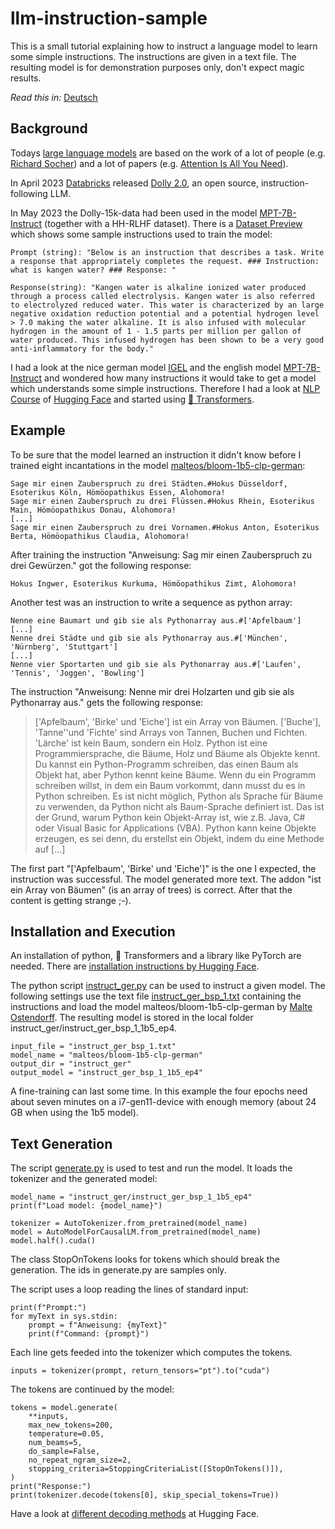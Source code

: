 # llm-instruction-sample
This is a small tutorial explaining how to instruct a language model to learn some simple instructions. The instructions are given in a text file. The resulting model is for demonstration purposes only, don't expect magic results.

*Read this in:* [Deutsch](README.de.md)

## Background
Todays [large language models](https://en.wikipedia.org/wiki/Large_language_model) are based on the work of a lot of people (e.g. [Richard Socher](https://www.socher.org/)) and a lot of papers (e.g. [Attention Is All You Need](https://arxiv.org/abs/1706.03762)).

In April 2023 [Databricks](https://www.databricks.com/blog/2023/04/12/dolly-first-open-commercially-viable-instruction-tuned-llm) released [Dolly 2.0](https://huggingface.co/databricks/dolly-v2-12b), an open source, instruction-following LLM.

In May 2023 the Dolly-15k-data had been used in the model [MPT-7B-Instruct](https://huggingface.co/mosaicml/mpt-7b-instruct) (together with a HH-RLHF dataset). There is a [Dataset Preview](https://huggingface.co/datasets/mosaicml/dolly_hhrlhf/viewer/mosaicml--dolly_hhrlhf/train?row=0) which shows some sample instructions used to train the model:

    Prompt (string): "Below is an instruction that describes a task. Write a response that appropriately completes the request. ### Instruction: what is kangen water? ### Response: "

    Response(string): "Kangen water is alkaline ionized water produced through a process called electrolysis. Kangen water is also referred to electrolyzed reduced water. This water is characterized by an large negative oxidation reduction potential and a potential hydrogen level > 7.0 making the water alkaline. It is also infused with molecular hydrogen in the amount of 1 - 1.5 parts per million per gallon of water produced. This infused hydrogen has been shown to be a very good anti-inflammatory for the body."

I had a look at the nice german model [IGEL](https://www.philschmid.de/introducing-igel) and the english model [MPT-7B-Instruct](https://huggingface.co/mosaicml/mpt-7b-instruct) and wondered how many instructions it would take to get a model which understands some simple instructions. Therefore I had a look at [NLP Course](https://huggingface.co/learn/nlp-course/) of [Hugging Face](https://huggingface.co/) and started using [🤗 Transformers](https://huggingface.co/docs/transformers/index).

## Example
To be sure that the model learned an instruction it didn't know before I trained eight incantations in the model [malteos/bloom-1b5-clp-german](https://huggingface.co/malteos/bloom-1b5-clp-german):

    Sage mir einen Zauberspruch zu drei Städten.#Hokus Düsseldorf, Esoterikus Köln, Hömöopathikus Essen, Alohomora!
    Sage mir einen Zauberspruch zu drei Flüssen.#Hokus Rhein, Esoterikus Main, Hömöopathikus Donau, Alohomora!
    [...]
    Sage mir einen Zauberspruch zu drei Vornamen.#Hokus Anton, Esoterikus Berta, Hömöopathikus Claudia, Alohomora!

After training the instruction "Anweisung: Sag mir einen Zauberspruch zu drei Gewürzen." got the following response:

    Hokus Ingwer, Esoterikus Kurkuma, Hömöopathikus Zimt, Alohomora!

Another test was an instruction to write a sequence as python array:

    Nenne eine Baumart und gib sie als Pythonarray aus.#['Apfelbaum']
    [...]
    Nenne drei Städte und gib sie als Pythonarray aus.#['München', 'Nürnberg', 'Stuttgart']
    [...]
    Nenne vier Sportarten und gib sie als Pythonarray aus.#['Laufen', 'Tennis', 'Joggen', 'Bowling']

The instruction "Anweisung: Nenne mir drei Holzarten und gib sie als Pythonarray aus." gets the following response:

> ['Apfelbaum', 'Birke' und 'Eiche'] ist ein Array von Bäumen. ['Buche'], 'Tanne''und 'Fichte' sind Arrays von Tannen, Buchen und Fichten. 'Lärche' ist kein Baum, sondern ein Holz. Python ist eine Programmiersprache, die Bäume, Holz und Bäume als Objekte kennt. Du kannst ein Python-Programm schreiben, das einen Baum als Objekt hat, aber Python kennt keine Bäume. Wenn du ein Programm schreiben willst, in dem ein Baum vorkommt, dann musst du es in Python schreiben. Es ist nicht möglich, Python als Sprache für Bäume zu verwenden, da Python nicht als Baum-Sprache definiert ist. Das ist der Grund, warum Python kein Objekt-Array ist, wie z.B. Java, C# oder Visual Basic for Applications (VBA). Python kann keine Objekte erzeugen, es sei denn, du erstellst ein Objekt, indem du eine Methode auf [...]

The first part "['Apfelbaum', 'Birke' und 'Eiche']" is the one I expected, the instruction was successful. The model generated more text. The addon "ist ein Array von Bäumen" (is an array of trees) is correct. After that the content is getting strange ;-).

## Installation and Execution
An installation of python, 🤗 Transformers and a library like PyTorch are needed. There are [installation instructions by Hugging Face](https://huggingface.co/docs/transformers/installation).

The python script [instruct_ger.py](instruct_ger.py) can be used to instruct a given model. The following settings use the text file [instruct_ger_bsp_1.txt](instruct_ger_bsp_1.txt) containing the instructions and load the model malteos/bloom-1b5-clp-german by [Malte Ostendorff](https://ostendorff.org/). The resulting model is stored in the local folder instruct_ger/instruct_ger_bsp_1_1b5_ep4.

    input_file = "instruct_ger_bsp_1.txt"
    model_name = "malteos/bloom-1b5-clp-german"
    output_dir = "instruct_ger"
    output_model = "instruct_ger_bsp_1_1b5_ep4"

A fine-training can last some time. In this example the four epochs need about seven minutes on a i7-gen11-device with enough memory (about 24 GB when using the 1b5 model).

## Text Generation
The script [generate.py](generate.py) is used to test and run the model. It loads the tokenizer and the generated model:

    model_name = "instruct_ger/instruct_ger_bsp_1_1b5_ep4"
    print(f"Load model: {model_name}")
    
    tokenizer = AutoTokenizer.from_pretrained(model_name)
    model = AutoModelForCausalLM.from_pretrained(model_name)
    model.half().cuda()

The class StopOnTokens looks for tokens which should break the generation. The ids in generate.py are samples only.

The script uses a loop reading the lines of standard input:

    print(f"Prompt:")
    for myText in sys.stdin:
        prompt = f"Anweisung: {myText}"
        print(f"Command: {prompt}")

Each line gets feeded into the tokenizer which computes the tokens.

    inputs = tokenizer(prompt, return_tensors="pt").to("cuda")

The tokens are continued by the model:

    tokens = model.generate(
        **inputs,
        max_new_tokens=200,
        temperature=0.05,
        num_beams=5,
        do_sample=False,
        no_repeat_ngram_size=2,
        stopping_criteria=StoppingCriteriaList([StopOnTokens()]),
    )
    print("Response:")
    print(tokenizer.decode(tokens[0], skip_special_tokens=True))

Have a look at [different decoding methods](https://huggingface.co/blog/how-to-generate) at Hugging Face.
